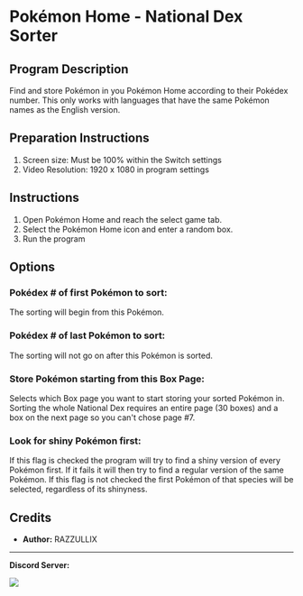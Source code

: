 # Pokémon Home - National Dex Sorter

## Program Description

Find and store Pokémon in you Pokémon Home according to their Pokédex number.
This only works with languages that have the same Pokémon names as the English version.

## Preparation Instructions

1. Screen size: Must be 100% within the Switch settings
2. Video Resolution: 1920 x 1080 in program settings

## Instructions

1. Open Pokémon Home and reach the select game tab.
2. Select the Pokémon Home icon and enter a random box.
3. Run the program

## Options

### Pokédex # of first Pokémon to sort:

The sorting will begin from this Pokémon.

### Pokédex # of last Pokémon to sort:

The sorting will not go on after this Pokémon is sorted.

### Store Pokémon starting from this Box Page:

Selects which Box page you want to start storing your sorted Pokémon in. Sorting the whole National Dex requires an entire page (30 boxes) and a box on the next page so you can't chose page #7.

### Look for shiny Pokémon first:

If this flag is checked the program will try to find a shiny version of every Pokémon first. If it fails it will then try to find a regular version of the same Pokémon.
If this flag is not checked the first Pokémon of that species will be selected, regardless of its shinyness.

## Credits

- **Author:** RAZZULLIX

<hr>

**Discord Server:** 

[<img src="https://canary.discordapp.com/api/guilds/695809740428673034/widget.png?style=banner2">](https://discord.gg/cQ4gWxN)

